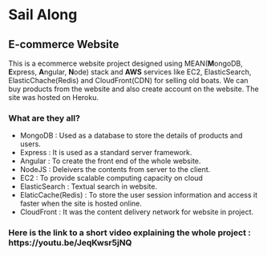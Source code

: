<h1> Sail Along </h1>
  <h2> E-commerce Website </h2>
  <p> This is a ecommerce website project designed using <string>MEAN</strong>(<strong>M</strong>ongoDB, <strong>E</strong>xpress, <strong>A</strong>ngular, <strong>N</strong>ode) stack and <strong>AWS</strong> services like EC2, ElasticSearch, ElasticChache(Redis) and CloudFront(CDN) for selling old boats. We can buy products from the website and also create account on the website. The site was hosted on Heroku.</p>
  <h3> What are they all?</h3>
  <ul>
  <li>MongoDB : Used as a database to store the details of products and users.</li>
  <li>Express : It is used as a standard server framework. </li>
  <li>Angular : To create the front end of the whole website. </li>
  <li>NodeJS : Deleivers the contents from server to the client.</li>
  <li>EC2 : To provide scalable computing capacity on cloud</li>
  <li>ElasticSearch : Textual search in website.</li>
  <li>ElaticCache(Redis) : To store the user session information and access it faster when the site is hosted online.</li>
  <li>CloudFront : It was the content delivery network for website in project. </li>
  </ul>
  <h3> Here is the link to a short video explaining the whole project : https://youtu.be/JeqKwsr5jNQ</h3>
